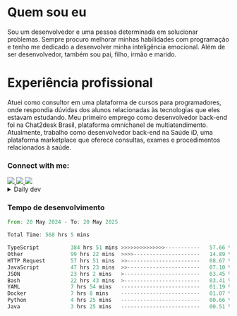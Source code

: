 # Quem sou eu
Sou um desenvolvedor e uma pessoa determinada em solucionar problemas. Sempre procuro melhorar minhas habilidades com programação e tenho me dedicado a desenvolver minha inteligência emocional. Além de ser desenvolvedor, também sou pai, filho, irmão e marido.

# Experiência profissional
Atuei como consultor em uma plataforma de cursos para programadores, onde respondia dúvidas dos alunos relacionadas às tecnologias que eles estavam estudando.
Meu primeiro emprego como desenvolvedor back-end foi na Chat2desk Brasil, plataforma omnichanel de multiatendimento.
Atualmente, trabalho como desenvolvedor back-end na Saúde iD, uma plataforma marketplace que oferece consultas, exames e procedimentos relacionados à saúde.

### Connect with me:
<a href="https://www.linkedin.com/in/theusmoreira" target="_blank" >
<img src="https://img.shields.io/badge/linkedin-%230077B5.svg?&style=for-the-badge&logo=linkedin&logoColor=white ">
</a>
<a href="https://www.instagram.com/matheus.s.moreira/" target="_blank">
<img src="https://img.shields.io/badge/instagram-%23E4405F.svg?&style=for-the-badge&logo=instagram&logoColor=white">
</a>
<a href="mailto:matheussm301@gmail.com"  target="_blank">
<img src="https://img.shields.io/badge/gmail-%23E4405F.svg?&style=for-the-badge&logo=gmail&logoColor=white">
</a>


<details>
  <summary>Daily dev </summary>
<p>
  <a href="https://app.daily.dev/matheussantos"><img src="https://github.com/matheus-santos-moreira/matheus-santos-moreira/blob/master/devcard.svg" width="200" alt="Matheus Santos's Dev Card"/></a>
 </p>
</details>

<h3>Tempo de desenvolvimento</h3>

<!--START_SECTION:waka-->

```rust
From: 20 May 2024 - To: 20 May 2025

Total Time: 568 hrs 5 mins

TypeScript          384 hrs 51 mins >>>>>>>>>>>>>>-----------   57.66 %
Other               99 hrs 22 mins  >>>>---------------------   14.89 %
HTTP Request        57 hrs 51 mins  >>-----------------------   08.67 %
JavaScript          47 hrs 23 mins  >>-----------------------   07.10 %
JSON                23 hrs 2 mins   >------------------------   03.45 %
Bash                22 hrs 43 mins  >------------------------   03.41 %
YAML                7 hrs 54 mins   -------------------------   01.19 %
Docker              7 hrs 8 mins    -------------------------   01.07 %
Python              4 hrs 25 mins   -------------------------   00.66 %
Java                3 hrs 25 mins   -------------------------   00.51 %
```

<!--END_SECTION:waka-->
